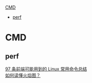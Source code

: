 [CMD](#cmd)
  - [perf](#perf)

# CMD

## perf

[97 条前端可能用到的 Linux 常用命令总结](https://mp.weixin.qq.com/s/DuMVH1-kxkIpUzxDs7p4og)<br>
[如何读懂火焰图？](https://mp.weixin.qq.com/s/ujYSGr_UphO4IkNt12BbXg)
